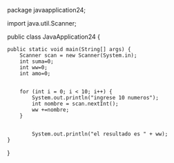 package javaapplication24;

import java.util.Scanner;

public class JavaApplication24 {

    public static void main(String[] args) {
        Scanner scan = new Scanner(System.in);
        int suma=0;
        int ww=0;
        int amo=0;
        
        
        for (int i = 0; i < 10; i++) {
            System.out.println("ingrese 10 numeros");
            int nombre = scan.nextInt();
            ww +=nombre;
        }
            
            
            System.out.println("el resultado es " + ww);
    }
}
<!---
damoelrrr/damoelrrr is a ✨ special ✨ repository because its `README.md` (this file) appears on your GitHub profile.
You can click the Preview link to take a look at your changes.
--->
